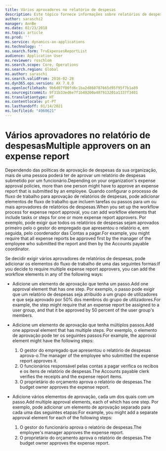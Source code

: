 ```yaml
---
title: Vários aprovadores no relatório de despesas
description: Este tópico fornece informações sobre relatórios de despesas que requerem aprovação por várias pessoas.
author: saraschi2
manager: AnnBe
ms.date: 02/23/2018
ms.topic: article
ms.prod: ''
ms.service: dynamics-ax-applications
ms.technology: ''
ms.search.form: TrvExpensesReportList
audience: Application User
ms.reviewer: roschlom
ms.search.scope: Core, Operations
ms.search.region: Global
ms.author: saraschi
ms.search.validFrom: 2016-02-28
ms.dyn365.ops.version: AX 7.0.0
ms.openlocfilehash: 9b6d07f00fd6c1ba2d860787665d95f95f7b1a89
ms.sourcegitcommit: 9f31b33ed6e7f1b49200a407913201a1337f3401
ms.translationtype: HT
ms.contentlocale: pt-PT
ms.lasthandoff: 01/14/2021
ms.locfileid: "4960621"
---
```

# <a name="multiple-approvers-on-an-expense-report"></a><span data-ttu-id="3c003-103">Vários aprovadores no relatório de despesas</span><span class="sxs-lookup"><span data-stu-id="3c003-103">Multiple approvers on an expense report</span></span>

<span data-ttu-id="3c003-104">Dependendo das políticas de aprovação de despesas da sua organização, mais de uma pessoa poderá ter de aprovar um relatório de despesas submetido por um funcionário.</span><span class="sxs-lookup"><span data-stu-id="3c003-104">Depending on your organization's expense approval policies, more than one person might have to approve an expense report that is submitted by an employee.</span></span> <span data-ttu-id="3c003-105">Quando configurar o processo de fluxo de trabalho para aprovação de relatórios de despesas, pode adicionar elementos de fluxo de trabalho que incluem tarefas ou passos para um ou mais aprovadores de relatórios de despesas.</span><span class="sxs-lookup"><span data-stu-id="3c003-105">When you set up the workflow process for expense report approval, you can add workflow elements that include tasks or steps for one or more expense report approvers.</span></span> <span data-ttu-id="3c003-106">Por exemplo, pode exigir que todos os relatórios de despesas sejam aprovados primeiro pelo o gestor do empregado que apresentou o relatório e, em seguida, pelo coordenador das Contas a pagar.</span><span class="sxs-lookup"><span data-stu-id="3c003-106">For example, you might require that all expense reports be approved first by the manager of the employee who submitted the report and then by the Accounts payable coordinator.</span></span>

<span data-ttu-id="3c003-107">Se decidir exigir vários aprovadores de relatórios de despesas, pode adicionar os elementos do fluxo de trabalho de uma das seguintes formas:</span><span class="sxs-lookup"><span data-stu-id="3c003-107">If you decide to require multiple expense report approvers, you can add the workflow elements in any of the following ways:</span></span>

- <span data-ttu-id="3c003-108">Adicione um elemento de aprovação que tenha um passo.</span><span class="sxs-lookup"><span data-stu-id="3c003-108">Add one approval element that has one step.</span></span> <span data-ttu-id="3c003-109">Por exemplo, o passo pode exigir que um relatório de despesas seja atribuído a um grupo de utilizadores e que seja aprovado por 50% dos membros do grupo de utilizadores.</span><span class="sxs-lookup"><span data-stu-id="3c003-109">For example, the step might require that an expense report be assigned to a user group, and that it be approved by 50 percent of the user group's members.</span></span>
- <span data-ttu-id="3c003-110">Adicione um elemento de aprovação que tenha múltiplos passos.</span><span class="sxs-lookup"><span data-stu-id="3c003-110">Add one approval element that has multiple steps.</span></span> <span data-ttu-id="3c003-111">Por exemplo, o elemento de aprovação pode ter os seguintes passos:</span><span class="sxs-lookup"><span data-stu-id="3c003-111">For example, the approval element might have the following steps:</span></span>

    1. <span data-ttu-id="3c003-112">O gestor do empregado que apresentou o relatório de despesas aprova-o.</span><span class="sxs-lookup"><span data-stu-id="3c003-112">The manager of the employee who submitted the expense report approves it.</span></span>
    2. <span data-ttu-id="3c003-113">O funcionários responsável pelas contas a pagar verifica os recibos e os itens de relatório de despesas.</span><span class="sxs-lookup"><span data-stu-id="3c003-113">The Accounts payable clerk verifies the receipts and the expense report items.</span></span>
    3. <span data-ttu-id="3c003-114">O proprietário do orçamento aprova o relatório de despesas.</span><span class="sxs-lookup"><span data-stu-id="3c003-114">The budget owner approves the expense report.</span></span>

- <span data-ttu-id="3c003-115">Adicione vários elementos de aprovação, cada um dos quais com um passo.</span><span class="sxs-lookup"><span data-stu-id="3c003-115">Add multiple approval elements, each of which has one step.</span></span> <span data-ttu-id="3c003-116">Por exemplo, pode adicionar um elemento de aprovação separado para cada uma das seguintes etapas:</span><span class="sxs-lookup"><span data-stu-id="3c003-116">For example, you might add a separate approval element for each of the following steps:</span></span>

    1. <span data-ttu-id="3c003-117">O gestor do funcionário aprova o relatório de despesas.</span><span class="sxs-lookup"><span data-stu-id="3c003-117">The employee's manager approves the expense report.</span></span>
    2. <span data-ttu-id="3c003-118">O proprietário do orçamento aprova o relatório de despesas.</span><span class="sxs-lookup"><span data-stu-id="3c003-118">The budget owner approves the expense report.</span></span>
